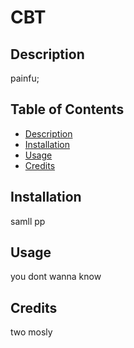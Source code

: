 # CBT

## Description

painfu;

## Table of Contents

- [Description](#Description)
- [Installation](#Installation)
- [Usage](#Usage)
- [Credits](#Credits)

## Installation

samll pp

## Usage

you dont wanna know

## Credits

two mosly
